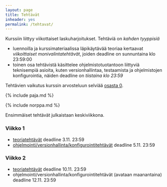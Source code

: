 ```yaml
---
layout: page
title: Tehtävät
inheader: yes
permalink: /tehtavat/
---
```


Kurssiin liittyy viikottaiset laskuharjoitukset. Tehtäviä on _kahden tyyppisiä_

- luennoilla ja kurssimateriaalissa läpikäytävää teoriaa kertaavat _viikoittaiset monivalintatehtävät_, joiden deadline on sunnuntaina klo 23:59:00
- toinen osa tehtävistä käsittelee ohjelmistotuotantoon liittyviä teknisempiä asioita, kuten versionhallintaa, testaamista ja ohjelmistojen konfigurointia, näiden deadline on _tiistaina klo 23:59_

Tehtävien vaikutus kurssin arvosteluun selviää [osasta 0](/osa0#kurssin-arvostelu).

{% include paja.md %}

{% include norppa.md %}

Ensimmäiset tehtävät julkaistaan keskiviikkona.


### Viikko 1

- [teoriatehtävät](https://tim.jyu.fi/view/kurssit/tie/teka3003/ohjelmistotuotanto-s2024/tehtavat/teoriatehtavat-osa-1) deadline 3.11. 23:59
- [ohjelmointi/versionhallinta/konfigurointitehtävät](/tehtavat1) deadline 5.11. 23:59

### Viikko 2

- [teoriatehtävät](https://tim.jyu.fi/view/kurssit/tie/teka3003/ohjelmistotuotanto-s2024/tehtavat/teoriatehtavat-osa-2) deadline 10.11. 23:59
- ohjelmointi/versionhallinta/konfigurointitehtävät (avataan maanantaina) deadline 12.11. 23:59

<!--
### Viikko 3

- [teoriatehtävät](https://tim.jyu.fi/view/kurssit/tie/tjta330/ohjelmistotuotanto-k2024/tehtavat/teoriatehtavat-osa-2) deadline 21.4 23:59
- [ohjelmointi/versionhallinta/konfigurointitehtävät](/tehtavat2) [deadline 22.4 23:59](https://tim.jyu.fi/view/kurssit/tie/tjta330/ohjelmistotuotanto-k2024/tehtavat/konfigurointitehtavat-osa-2) 

### Viikko 4 (palautus vasta vapun jälkeen perjantaina)

- [teoriatehtävät](https://tim.jyu.fi/view/kurssit/tie/tjta330/ohjelmistotuotanto-k2024/tehtavat/teoriatehtavat-osa-3) deadline 3.5. 23:59 
- [ohjelmointi/versionhallinta/konfigurointitehtävät](/tehtavat3) deadline 3.5. 23:59 
- miniprojekti

### Viikko 5 (Vappuviikko)

- teoriatehtävät
- [ohjelmointi/versionhallinta/konfigurointitehtävät](/tehtavat4) deadline 5.5. 23:59  
- miniprojekti 

### Viikko 6

- [ohjelmointi/versionhallinta/konfigurointitehtävät](/tehtavat5) deadline 12.5. 23:59 
- miniprojekti

### Viikko 7

- konfigurointiehtävät


### Viikko 8

- miniprojektin loppudemot
- tentti
-->
